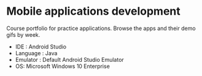 # Mobile applications development

Course portfolio for practice applications. Browse the apps and their demo gifs by week.

- IDE : Android Studio
- Language : Java
- Emulator : Default Android Studio Emulator
- OS: Microsoft Windows 10 Enterprise
